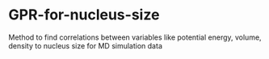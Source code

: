 # GPR-for-nucleus-size
Method to find correlations between variables like potential energy, volume, density to nucleus size for MD simulation data
